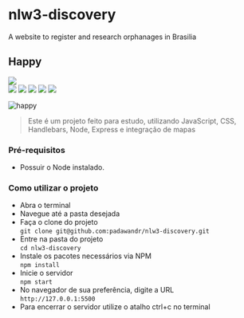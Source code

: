 # nlw3-discovery
A website to register and research orphanages in Brasilia

## Happy
![](https://img.shields.io/github/repo-size/padawandr/nlw3-discovery?style=flat-square)\
![](https://img.shields.io/badge/node-22272e?style=flat-square&logo=node.js&logoColor=8cd98c)
![](https://img.shields.io/badge/express-22272e?style=flat-square&logo=express&logoColor=ffffff)
![](https://img.shields.io/badge/javascript-22272e?style=flat-square&logo=javascript&logoColor=fff07f)
![](https://img.shields.io/badge/css-22272e?style=flat-square&logo=css3&logoColor=7fd2ff)
![](https://img.shields.io/badge/handlebars-22272e?style=flat-square&logo=html5&logoColor=ff967f)

![happy](https://user-images.githubusercontent.com/48874386/124171849-7430f780-da7f-11eb-8af9-90b1af6c47aa.png)

> Este é um projeto feito para estudo, utilizando JavaScript, CSS, Handlebars, Node, Express e integração de mapas

### Pré-requisitos
* Possuir o Node instalado.

### Como utilizar o projeto
* Abra o terminal
* Navegue até a pasta desejada
* Faça o clone do projeto\
```git clone git@github.com:padawandr/nlw3-discovery.git```
* Entre na pasta do projeto\
```cd nlw3-discovery```
* Instale os pacotes necessários via NPM\
```npm install```
* Inicie o servidor\
```npm start```
* No navegador de sua preferência, digite a URL\
```http://127.0.0.1:5500```
* Para encerrar o servidor utilize o atalho ctrl+c no terminal
